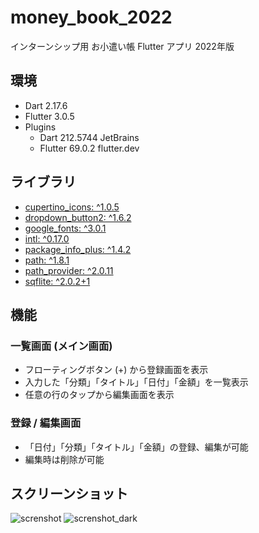 # money_book_2022

インターンシップ用 お小遣い帳 Flutter アプリ 2022年版

## 環境

- Dart 2.17.6
- Flutter 3.0.5
- Plugins
    - Dart 212.5744 JetBrains
    - Flutter 69.0.2 flutter.dev

## ライブラリ

- [cupertino_icons: ^1.0.5](https://pub.dev/packages/cupertino_icons)
- [dropdown_button2: ^1.6.2](https://pub.dev/packages/dropdown_button2)
- [google_fonts: ^3.0.1](https://pub.dev/packages/google_fonts)
- [intl: ^0.17.0](https://pub.dev/packages/intl)
- [package_info_plus: ^1.4.2](https://pub.dev/packages/package_info_plus)
- [path: ^1.8.1](https://pub.dev/packages/path/versions/1.8.1)
- [path_provider: ^2.0.11](https://pub.dev/packages/path_provider)
- [sqflite: ^2.0.2+1](https://pub.dev/packages/sqflite)

## 機能

### 一覧画面 (メイン画面)

- フローティングボタン (+) から登録画面を表示
- 入力した「分類」「タイトル」「日付」「金額」を一覧表示
- 任意の行のタップから編集画面を表示

### 登録 / 編集画面

- 「日付」「分類」「タイトル」「金額」の登録、編集が可能
- 編集時は削除が可能

## スクリーンショット
![screnshot](https://user-images.githubusercontent.com/1849280/175841651-dd5a88f9-054b-45a6-affa-2b163e334a41.png)
![screnshot_dark](https://user-images.githubusercontent.com/1849280/175841656-eaeacbfb-2ec1-4c00-a0eb-db3f5eedc531.png)

